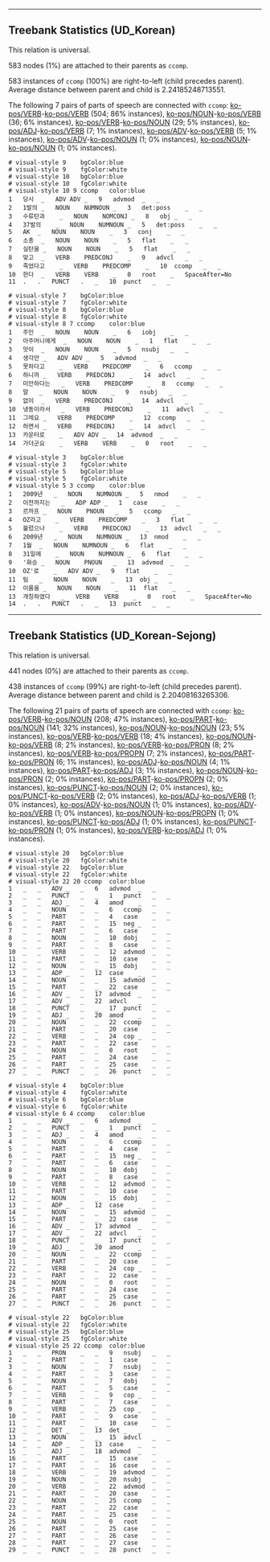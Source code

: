 

--------------------------------------------------------------------------------

## Treebank Statistics (UD_Korean)

This relation is universal.

583 nodes (1%) are attached to their parents as `ccomp`.

583 instances of `ccomp` (100%) are right-to-left (child precedes parent).
Average distance between parent and child is 2.24185248713551.

The following 7 pairs of parts of speech are connected with `ccomp`: [ko-pos/VERB]()-[ko-pos/VERB]() (504; 86% instances), [ko-pos/NOUN]()-[ko-pos/VERB]() (36; 6% instances), [ko-pos/VERB]()-[ko-pos/NOUN]() (29; 5% instances), [ko-pos/ADJ]()-[ko-pos/VERB]() (7; 1% instances), [ko-pos/ADV]()-[ko-pos/VERB]() (5; 1% instances), [ko-pos/ADV]()-[ko-pos/NOUN]() (1; 0% instances), [ko-pos/NOUN]()-[ko-pos/NOUN]() (1; 0% instances).


~~~ conllu
# visual-style 9	bgColor:blue
# visual-style 9	fgColor:white
# visual-style 10	bgColor:blue
# visual-style 10	fgColor:white
# visual-style 10 9 ccomp	color:blue
1	당시	_	ADV	ADV	_	9	advmod	_	_
2	1발의	_	NOUN	NUMNOUN	_	3	det:poss	_	_
3	수류탄과	_	NOUN	NOMCONJ	_	8	obj	_	_
4	37발의	_	NOUN	NUMNOUN	_	5	det:poss	_	_
5	AK	_	NOUN	NOUN	_	3	conj	_	_
6	소총	_	NOUN	NOUN	_	5	flat	_	_
7	실탄을	_	NOUN	NOUN	_	5	flat	_	_
8	맞고	_	VERB	PREDCONJ	_	9	advcl	_	_
9	죽었다고	_	VERB	PREDCOMP	_	10	ccomp	_	_
10	한다	_	VERB	VERB	_	0	root	_	SpaceAfter=No
11	.	.	PUNCT	.	_	10	punct	_	_

~~~


~~~ conllu
# visual-style 7	bgColor:blue
# visual-style 7	fgColor:white
# visual-style 8	bgColor:blue
# visual-style 8	fgColor:white
# visual-style 8 7 ccomp	color:blue
1	주인	_	NOUN	NOUN	_	6	iobj	_	_
2	아주머니에게	_	NOUN	NOUN	_	1	flat	_	_
3	맛이	_	NOUN	NOUN	_	5	nsubj	_	_
4	생각만	_	ADV	ADV	_	5	advmod	_	_
5	못하다고	_	VERB	PREDCOMP	_	6	ccomp	_	_
6	하니까	_	VERB	PREDCONJ	_	14	advcl	_	_
7	미안하다는	_	VERB	PREDCOMP	_	8	ccomp	_	_
8	말	_	NOUN	NOUN	_	9	nsubj	_	_
9	없이	_	VERB	PREDCONJ	_	14	advcl	_	_
10	냉동이라서	_	VERB	PREDCONJ	_	11	advcl	_	_
11	그레요	_	VERB	PREDCOMP	_	12	ccomp	_	_
12	하면서	_	VERB	PREDCONJ	_	14	advcl	_	_
13	카운터로	_	ADV	ADV	_	14	advmod	_	_
14	가더군요	_	VERB	VERB	_	0	root	_	_

~~~


~~~ conllu
# visual-style 3	bgColor:blue
# visual-style 3	fgColor:white
# visual-style 5	bgColor:blue
# visual-style 5	fgColor:white
# visual-style 5 3 ccomp	color:blue
1	2009년	_	NOUN	NUMNOUN	_	5	nmod	_	_
2	이전까지는	_	ADP	ADP	_	1	case	_	_
3	르까프	_	NOUN	PNOUN	_	5	ccomp	_	_
4	OZ라고	_	VERB	PREDCOMP	_	3	flat	_	_
5	불렀으나	_	VERB	PREDCONJ	_	13	advcl	_	_
6	2009년	_	NOUN	NUMNOUN	_	13	nmod	_	_
7	1월	_	NOUN	NUMNOUN	_	6	flat	_	_
8	31일에	_	NOUN	NUMNOUN	_	6	flat	_	_
9	'화승	_	NOUN	PNOUN	_	13	advmod	_	_
10	OZ'로	_	ADV	ADV	_	9	flat	_	_
11	팀	_	NOUN	NOUN	_	13	obj	_	_
12	이름을	_	NOUN	NOUN	_	11	flat	_	_
13	개칭하였다	_	VERB	VERB	_	0	root	_	SpaceAfter=No
14	.	.	PUNCT	.	_	13	punct	_	_

~~~




--------------------------------------------------------------------------------

## Treebank Statistics (UD_Korean-Sejong)

This relation is universal.

441 nodes (0%) are attached to their parents as `ccomp`.

438 instances of `ccomp` (99%) are right-to-left (child precedes parent).
Average distance between parent and child is 2.20408163265306.

The following 21 pairs of parts of speech are connected with `ccomp`: [ko-pos/VERB]()-[ko-pos/NOUN]() (208; 47% instances), [ko-pos/PART]()-[ko-pos/NOUN]() (141; 32% instances), [ko-pos/NOUN]()-[ko-pos/NOUN]() (23; 5% instances), [ko-pos/VERB]()-[ko-pos/VERB]() (18; 4% instances), [ko-pos/NOUN]()-[ko-pos/VERB]() (8; 2% instances), [ko-pos/VERB]()-[ko-pos/PRON]() (8; 2% instances), [ko-pos/VERB]()-[ko-pos/PROPN]() (7; 2% instances), [ko-pos/PART]()-[ko-pos/PRON]() (6; 1% instances), [ko-pos/ADJ]()-[ko-pos/NOUN]() (4; 1% instances), [ko-pos/PART]()-[ko-pos/ADJ]() (3; 1% instances), [ko-pos/NOUN]()-[ko-pos/PRON]() (2; 0% instances), [ko-pos/PART]()-[ko-pos/PROPN]() (2; 0% instances), [ko-pos/PUNCT]()-[ko-pos/NOUN]() (2; 0% instances), [ko-pos/PUNCT]()-[ko-pos/VERB]() (2; 0% instances), [ko-pos/ADJ]()-[ko-pos/VERB]() (1; 0% instances), [ko-pos/ADV]()-[ko-pos/NOUN]() (1; 0% instances), [ko-pos/ADV]()-[ko-pos/VERB]() (1; 0% instances), [ko-pos/NOUN]()-[ko-pos/PROPN]() (1; 0% instances), [ko-pos/PUNCT]()-[ko-pos/ADJ]() (1; 0% instances), [ko-pos/PUNCT]()-[ko-pos/PRON]() (1; 0% instances), [ko-pos/VERB]()-[ko-pos/ADJ]() (1; 0% instances).


~~~ conllu
# visual-style 20	bgColor:blue
# visual-style 20	fgColor:white
# visual-style 22	bgColor:blue
# visual-style 22	fgColor:white
# visual-style 22 20 ccomp	color:blue
1	_	_	ADV	_	_	6	advmod	_	_
2	_	_	PUNCT	_	_	1	punct	_	_
3	_	_	ADJ	_	_	4	amod	_	_
4	_	_	NOUN	_	_	6	ccomp	_	_
5	_	_	PART	_	_	4	case	_	_
6	_	_	PART	_	_	15	neg	_	_
7	_	_	PART	_	_	6	case	_	_
8	_	_	NOUN	_	_	10	dobj	_	_
9	_	_	PART	_	_	8	case	_	_
10	_	_	VERB	_	_	12	advmod	_	_
11	_	_	PART	_	_	10	case	_	_
12	_	_	NOUN	_	_	15	dobj	_	_
13	_	_	ADP	_	_	12	case	_	_
14	_	_	NOUN	_	_	15	advmod	_	_
15	_	_	PART	_	_	22	case	_	_
16	_	_	ADV	_	_	17	advmod	_	_
17	_	_	ADV	_	_	22	advcl	_	_
18	_	_	PUNCT	_	_	17	punct	_	_
19	_	_	ADJ	_	_	20	amod	_	_
20	_	_	NOUN	_	_	22	ccomp	_	_
21	_	_	PART	_	_	20	case	_	_
22	_	_	VERB	_	_	24	cop	_	_
23	_	_	PART	_	_	22	case	_	_
24	_	_	NOUN	_	_	0	root	_	_
25	_	_	PART	_	_	24	case	_	_
26	_	_	PART	_	_	25	case	_	_
27	_	_	PUNCT	_	_	26	punct	_	_

~~~


~~~ conllu
# visual-style 4	bgColor:blue
# visual-style 4	fgColor:white
# visual-style 6	bgColor:blue
# visual-style 6	fgColor:white
# visual-style 6 4 ccomp	color:blue
1	_	_	ADV	_	_	6	advmod	_	_
2	_	_	PUNCT	_	_	1	punct	_	_
3	_	_	ADJ	_	_	4	amod	_	_
4	_	_	NOUN	_	_	6	ccomp	_	_
5	_	_	PART	_	_	4	case	_	_
6	_	_	PART	_	_	15	neg	_	_
7	_	_	PART	_	_	6	case	_	_
8	_	_	NOUN	_	_	10	dobj	_	_
9	_	_	PART	_	_	8	case	_	_
10	_	_	VERB	_	_	12	advmod	_	_
11	_	_	PART	_	_	10	case	_	_
12	_	_	NOUN	_	_	15	dobj	_	_
13	_	_	ADP	_	_	12	case	_	_
14	_	_	NOUN	_	_	15	advmod	_	_
15	_	_	PART	_	_	22	case	_	_
16	_	_	ADV	_	_	17	advmod	_	_
17	_	_	ADV	_	_	22	advcl	_	_
18	_	_	PUNCT	_	_	17	punct	_	_
19	_	_	ADJ	_	_	20	amod	_	_
20	_	_	NOUN	_	_	22	ccomp	_	_
21	_	_	PART	_	_	20	case	_	_
22	_	_	VERB	_	_	24	cop	_	_
23	_	_	PART	_	_	22	case	_	_
24	_	_	NOUN	_	_	0	root	_	_
25	_	_	PART	_	_	24	case	_	_
26	_	_	PART	_	_	25	case	_	_
27	_	_	PUNCT	_	_	26	punct	_	_

~~~


~~~ conllu
# visual-style 22	bgColor:blue
# visual-style 22	fgColor:white
# visual-style 25	bgColor:blue
# visual-style 25	fgColor:white
# visual-style 25 22 ccomp	color:blue
1	_	_	PRON	_	_	9	nsubj	_	_
2	_	_	PART	_	_	1	case	_	_
3	_	_	NOUN	_	_	7	nsubj	_	_
4	_	_	PART	_	_	3	case	_	_
5	_	_	NOUN	_	_	7	dobj	_	_
6	_	_	PART	_	_	5	case	_	_
7	_	_	VERB	_	_	9	cop	_	_
8	_	_	PART	_	_	7	case	_	_
9	_	_	VERB	_	_	25	cop	_	_
10	_	_	PART	_	_	9	case	_	_
11	_	_	PART	_	_	10	case	_	_
12	_	_	DET	_	_	13	det	_	_
13	_	_	NOUN	_	_	15	advcl	_	_
14	_	_	ADP	_	_	13	case	_	_
15	_	_	ADJ	_	_	18	advmod	_	_
16	_	_	PART	_	_	15	case	_	_
17	_	_	PART	_	_	16	case	_	_
18	_	_	VERB	_	_	19	advmod	_	_
19	_	_	NOUN	_	_	20	nsubj	_	_
20	_	_	VERB	_	_	22	advmod	_	_
21	_	_	PART	_	_	20	case	_	_
22	_	_	NOUN	_	_	25	ccomp	_	_
23	_	_	PART	_	_	22	case	_	_
24	_	_	PART	_	_	25	case	_	_
25	_	_	NOUN	_	_	0	root	_	_
26	_	_	PART	_	_	25	case	_	_
27	_	_	PART	_	_	26	case	_	_
28	_	_	PART	_	_	27	case	_	_
29	_	_	PUNCT	_	_	28	punct	_	_

~~~



